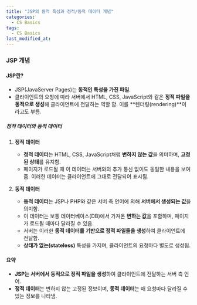 ```yaml
---
title: "JSP의 동적 특성과 정적/동적 데이터 개념"
categories:
  - CS Basics
tags:
  - CS Basics
last_modified_at: 
---
```


### JSP 개념

#### JSP란?
- JSP(JavaServer Pages)는 **동적인 특성을 가진 파일**.
- 클라이언트의 요청에 따라 서버에서 HTML, CSS, JavaScript와 같은 **정적 파일을 동적으로 생성**해 클라이언트에 전달하는 역할 함. 이를 **렌더링(rendering)**이라고도 부름.

##### 정적 데이터와 동적 데이터
1. **정적 데이터**
   - **정적 데이터**는 HTML, CSS, JavaScript처럼 **변하지 않는 값**을 의미하며, **고정된 상태**를 유지함.
   - 페이지가 로드될 때 이 데이터는 서버와의 추가 통신 없이도 동일한 내용을 보여줌. 이러한 데이터는 클라이언트에 그대로 전달되어 표시됨.

2. **동적 데이터**
   - **동적 데이터**는 JSP나 PHP와 같은 서버 측 언어에 의해 **서버에서 생성되는 값**을 의미함.
   - 이 데이터는 보통 데이터베이스(DB)에서 가져온 **변하는 값**을 포함하며, 페이지가 로드될 때마다 달라질 수 있음.
   - 서버는 이러한 **동적 데이터를 기반으로 정적 파일들을 생성**하여 클라이언트에 전달함.
   - **상태가 없는(stateless)** 특성을 가지며, 클라이언트의 요청마다 별도로 생성됨.

#### 요약
- **JSP는 서버에서 동적으로 정적 파일을 생성**하여 클라이언트에 전달하는 서버 측 언어.
- **정적 데이터**는 변하지 않는 고정된 정보이며, **동적 데이터**는 매 요청마다 달라질 수 있는 정보를 나타냄.
